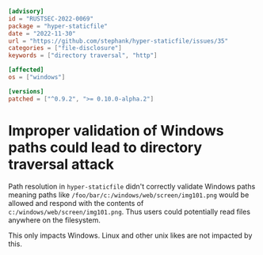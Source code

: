 ```toml
[advisory]
id = "RUSTSEC-2022-0069"
package = "hyper-staticfile"
date = "2022-11-30"
url = "https://github.com/stephank/hyper-staticfile/issues/35"
categories = ["file-disclosure"]
keywords = ["directory traversal", "http"]

[affected]
os = ["windows"]

[versions]
patched = ["^0.9.2", ">= 0.10.0-alpha.2"]
```

# Improper validation of Windows paths could lead to directory traversal attack

Path resolution in `hyper-staticfile` didn't correctly validate Windows paths
meaning paths like `/foo/bar/c:/windows/web/screen/img101.png` would be allowed
and respond with the contents of `c:/windows/web/screen/img101.png`. Thus users
could potentially read files anywhere on the filesystem.

This only impacts Windows. Linux and other unix likes are not impacted by this.
